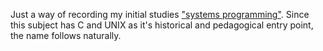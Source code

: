Just a way of recording my initial studies ["systems programming"](https://en.wikipedia.org/wiki/Systems_programming). Since this subject has C and UNIX as it's historical and pedagogical entry point, the name follows naturally.
